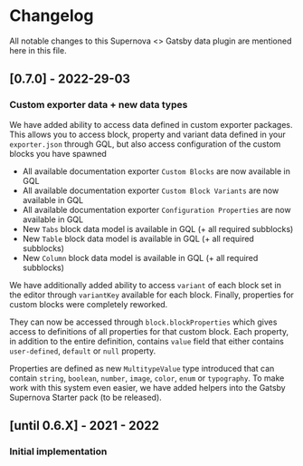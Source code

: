 # Changelog

All notable changes to this Supernova <> Gatsby data plugin are mentioned here in this file.

## [0.7.0] - 2022-29-03
### Custom exporter data + new data types

We have added ability to access data defined in custom exporter packages. This allows you to access block, property and variant data defined in your `exporter.json` through GQL, but also access configuration of the custom blocks you have spawned

- All available documentation exporter `Custom Blocks` are now available in GQL
- All available documentation exporter `Custom Block Variants` are now available in GQL
- All available documentation exporter `Configuration Properties` are now available in GQL
- New `Tabs` block data model is available in GQL (+ all required subblocks)
- New `Table` block data model is available in GQL (+ all required subblocks)
- New `Column` block data model is available in GQL (+ all required subblocks)

We have additionally added ability to access `variant` of each block set in the editor through `variantKey` available for each block. Finally, properties for custom blocks were completely reworked. 

They can now be accessed through `block.blockProperties` which gives access to definitions of all properties for that custom block. Each property, in addition to the entire definition, contains `value` field that either contains `user-defined`, `default` or `null` property. 

Properties are defined as new `MultitypeValue` type introduced that can contain `string`, `boolean`, `number`, `image`, `color`, `enum` or `typography`. To make work with this system even easier, we have added helpers into the Gatsby Supernova Starter pack (to be released).


## [until 0.6.X] - 2021 - 2022
### Initial implementation

